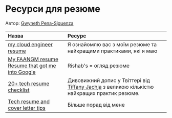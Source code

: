 # Ресурси для резюме

Автор: [Gwyneth Pena-Siguenza](https://twitter.com/madebygps)


 Назва   | Ресурс    |
 :---------- | :----------- |
 [my cloud engineer resume](https://youtu.be/HiKQHDUUmTI)   | Я ознайомлю вас з моїм резюме та найкращими практиками, які я маю |
[My FAANGM resume Resume that got me into Google](https://youtu.be/LEbqEwhsRWE) | Rishab's = огляд резюме|
 [20+ tech resume checklist](https://twitter.com/TiffanyJachja/status/1528081140422266887) | Дивовижний допис у Твіттері від [Tiffany Jachja](https://twitter.com/TiffanyJachja) з великою кількістю найкращих практик резюме.  |
[Tech resume and cover letter tips](https://youtu.be/yTfrEpeBjAs) | Більше порад від мене |